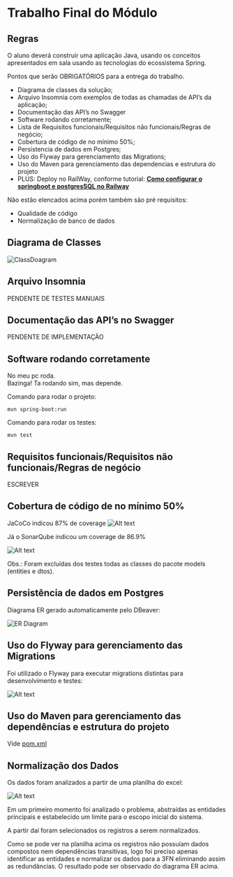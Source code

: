 # Trabalho Final do Módulo

## Regras

O aluno deverá construir uma aplicação Java, usando os conceitos apresentados em sala usando as tecnologias do ecossistema Spring.

Pontos que serão OBRIGATÓRIOS para a entrega do trabalho.

- Diagrama de classes da solução; 
- Arquivo Insomnia com exemplos de todas as chamadas de API’s da aplicação;
- Documentação das API’s no Swagger
- Software rodando corretamente;
- Lista de Requisitos funcionais/Requisitos não funcionais/Regras de negócio;
- Cobertura de código de no mínimo 50%;
- Persistencia de dados em Postgres;
- Uso do Flyway para gerenciamento das Migrations;
- Uso do Maven para gerenciamento das dependencias e estrutura do projeto
- PLUS: Deploy no RailWay, conforme tutorial: [****Como configurar o springboot e postgresSQL no Railway****](https://www.notion.so/Como-configurar-o-springboot-e-postgresSQL-no-Railway-301bdf4514fe49eb88fb082298aa8a2a?pvs=21)

Não estão elencados acima porém também são pré requisitos:

- Qualidade de código
- Normalização de banco de dados

## Diagrama de Classes
![ClassDoagram](documentation/ClassDiagram.png)

## Arquivo Insomnia

PENDENTE DE TESTES MANUAIS

## Documentação das API’s no Swagger

PENDENTE DE IMPLEMENTAÇÃO

## Software rodando corretamente

No meu pc roda. <br> Bazinga! Ta rodando sim, mas depende.


Comando para rodar o projeto:
```
mvn spring-boot:run
```

Comando para rodar os testes:
```
mvn test
```

## Requisitos funcionais/Requisitos não funcionais/Regras de negócio

ESCREVER

## Cobertura de código de no mínimo 50%

JaCoCo indicou 87% de coverage
![Alt text](documentation/image.png)

Já o SonarQube indicou um coverage de 86.9%

![Alt text](image.png)

Obs.: Foram excluídas dos testes todas as classes do pacote models (entities e dtos).

## Persistência de dados em Postgres

Diagrama ER gerado automaticamente pelo DBeaver:

![ER Diagram](documentation/image-1.png)

## Uso do Flyway para gerenciamento das Migrations

Foi utilizado o Flyway para executar migrations distintas para desenvolvimento e testes:

![Alt text](documentation/image-2.png)

## Uso do Maven para gerenciamento das dependências e estrutura do projeto

Vide [pom.xml](pom.xml)

## Normalização dos Dados

Os dados foram analizados a partir de uma planilha do excel:

![Alt text](documentation/image-4.png)

Em um primeiro momento foi analizado o problema, abstraídas as entidades principais e estabelecido um limite para o escopo inicial do sistema. 

A partir daí foram selecionados os registros a serem normalizados.

Como se pode ver na planilha acima os registros não possuíam dados compostos nem dependências transitivas, logo foi preciso apenas identificar as entidades e normalizar os dados para a 3FN eliminando assim as redundâncias. O resultado pode ser observado do diagrama ER acima.





